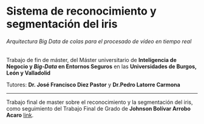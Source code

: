 # Sistema de reconocimiento y segmentación del iris

###### Arquitectura *Big Data* de colas para el procesado de vídeo en tiempo real
Trabajo de fin de máster, del Máster universitario de **Inteligencia de Negocio y *Big-Data* en Entornos Seguros** en las **Universidades de Burgos, León y Valladolid**

Tutores: **Dr. José Francisco Diez Pastor** y **Dr.Pedro Latorre Carmona**

---

Trabajo final de master sobre el reconocimiento y la segmentación del iris, como seguimiento del Trabajo Final de Grado de **Johnson Bolívar Arrobo Acaro** [link](https://github.com/jaa0124/iris_classifier).


